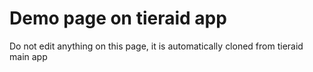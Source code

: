 # Demo page on tieraid app

Do not edit anything on this page, it is automatically cloned from tieraid main app
